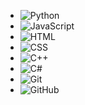   - ![Python](https://img.shields.io/badge/-Python-blue?logo=python&logoColor=white)
  - ![JavaScript](https://img.shields.io/badge/-JavaScript-yellow?logo=javascript&logoColor=black)
  - ![HTML](https://img.shields.io/badge/-HTML-orange?logo=html5&logoColor=white)
  - ![CSS](https://img.shields.io/badge/-CSS-blue?logo=css3&logoColor=white)
  - ![C++](https://img.shields.io/badge/-C++-00599C?logo=cplusplus&logoColor=white)
  - ![C#](https://img.shields.io/badge/-C%23-9B4F96?logo=csharp&logoColor=white)
  - ![Git](https://img.shields.io/badge/-Git-F05032?logo=git&logoColor=white)
  - ![GitHub](https://img.shields.io/badge/-GitHub-181717?logo=github&logoColor=white)
<!---
Maruf981/Maruf981 is a ✨ special ✨ repository because its `README.md` (this file) appears on your GitHub profile.
You can click the Preview link to take a look at your changes.
--->
